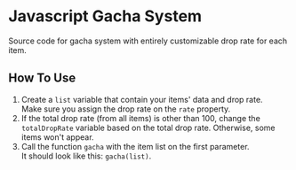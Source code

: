 # Javascript Gacha System

Source code for gacha system with entirely customizable drop rate for each item.

## How To Use

1. Create a `list` variable that contain your items' data and drop rate.  
   Make sure you assign the drop rate on the `rate` property.
2. If the total drop rate (from all items) is other than 100, change the `totalDropRate` variable based on the total drop rate. Otherwise, some items won't appear.
3. Call the function `gacha` with the item list on the first parameter.  
   It should look like this: `gacha(list)`.
